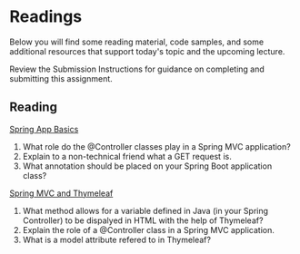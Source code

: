# Readings

Below you will find some reading material, code samples, and some additional resources that support today's topic and the upcoming lecture.

Review the Submission Instructions for guidance on completing and submitting this assignment.

## Reading

[Spring App Basics](https://spring.io/guides/gs/serving-web-content/)

1. What role do the @Controller classes play in a Spring MVC application?
2. Explain to a non-technical friend what a GET request is.
3. What annotation should be placed on your Spring Boot application class?

[Spring MVC and Thymeleaf](https://www.thymeleaf.org/doc/articles/springmvcaccessdata.html)

1. What method allows for a variable defined in Java (in your Spring Controller) to be dispalyed in HTML with the help of Thymeleaf?
2. Explain the role of a @Controller class in a Spring MVC application.
3. What is a model attribute refered to in Thymeleaf?
